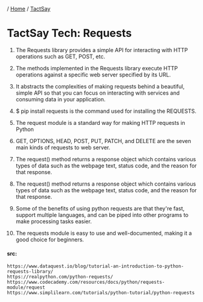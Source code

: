 / [Home](index.md) / [TactSay](tactsay.md)

# TactSay Tech: Requests

1. The Requests library provides a simple API for interacting with HTTP operations such as GET, POST, etc.

2. The methods implemented in the Requests library execute HTTP operations against a specific web server specified by its URL.

3. It abstracts the complexities of making requests behind a beautiful, simple API so that you can focus on interacting with services and consuming data in your application.

4. $ pip install requests is the command used for installing the REQUESTS.

5. The request module is a standard way for making HTTP requests in Python

6. GET, OPTIONS, HEAD, POST, PUT, PATCH, and DELETE are the seven main kinds of requests to web server.

7. The request() method returns a response object which contains various types of data such as the webpage text, status code, and the reason for that response.

8. The request() method returns a response object which contains various types of data such as the webpage text, status code, and the reason for that response.

9. Some of the benefits of using python requests are that they're fast, support multiple languages, and can be piped into other programs to make processing tasks easier.

10. The requests module is easy to use and well-documented, making it a good choice for beginners. 

#### src:
```
https://www.dataquest.io/blog/tutorial-an-introduction-to-python-requests-library/
https://realpython.com/python-requests/
https://www.codecademy.com/resources/docs/python/requests-module/request
https://www.simplilearn.com/tutorials/python-tutorial/python-requests
```